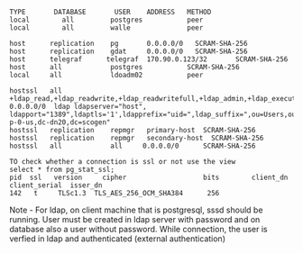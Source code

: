 ```
TYPE       DATABASE       USER    ADDRESS   METHOD
local        all         postgres           peer
local        all         walle              peer

host      replication    pg       0.0.0.0/0   SCRAM-SHA-256
host      replication    gdat     0.0.0.0/0   SCRAM-SHA-256
host      telegraf      telegraf  170.90.0.123/32       SCRAM-SHA-256  
host      all            postgres           SCRAM-SHA-256
local     all            ldoadm02           peer

hostssl   all            +ldap_read,+ldap_readwrite,+ldap_readwritefull,+ldap_admin,+ldap_execute,+ldap_monitor,ldap_dba 0.0.0.0/0  ldap ldapserver="host", ldapport="1389",ldaptls='1',ldapprefix="uid=",ldap_suffix=",ou=Users,ou=Accounts,sc=ldo-p-0-us,dc-dn20,dc=scogen"
hostssl   replication    repmgr   primary-host  SCRAM-SHA-256
hostssl   replication    repmgr   secondary-host  SCRAM-SHA-256   
hostssl   all            all     0.0.0.0/0      SCRAM-SHA-256

TO check whether a connection is ssl or not use the view
select * from pg_stat_ssl;
pid  ssl   version     cipher                   bits        client_dn  client_serial  isser_dn
142   t     TLSc1.3  TLS_AES_256_OCM_SHA384      256
```

Note - 
For ldap, on client machine that is postgresql, sssd should be running.
User must be created in ldap server with password and on database also a user without password.
While connection, the user is verfied in ldap and authenticated (external authentication)
